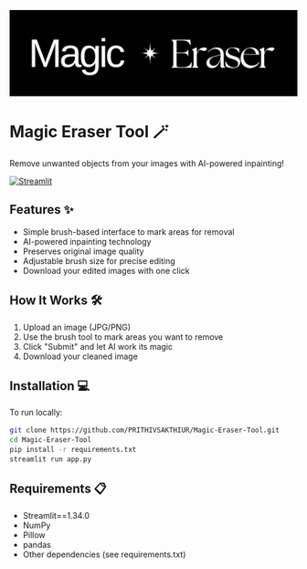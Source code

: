 ![App Screenshot](assets/magic-eraser.png)  <!-- Replace with actual screenshot path -->

# Magic Eraser Tool 🪄

Remove unwanted objects from your images with AI-powered inpainting!

[![Streamlit](https://static.streamlit.io/badges/streamlit_badge_black_white.svg)](https://your-app-url.streamlit.app/)  <!-- Replace with your actual deployment URL -->

## Features ✨

- Simple brush-based interface to mark areas for removal
- AI-powered inpainting technology
- Preserves original image quality
- Adjustable brush size for precise editing
- Download your edited images with one click

## How It Works 🛠️

1. Upload an image (JPG/PNG)
2. Use the brush tool to mark areas you want to remove
3. Click "Submit" and let AI work its magic
4. Download your cleaned image

## Installation 💻

To run locally:

```bash
git clone https://github.com/PRITHIVSAKTHIUR/Magic-Eraser-Tool.git
cd Magic-Eraser-Tool
pip install -r requirements.txt
streamlit run app.py
```

## Requirements 📋
- Streamlit==1.34.0
- NumPy
- Pillow
- pandas
- Other dependencies (see requirements.txt)
